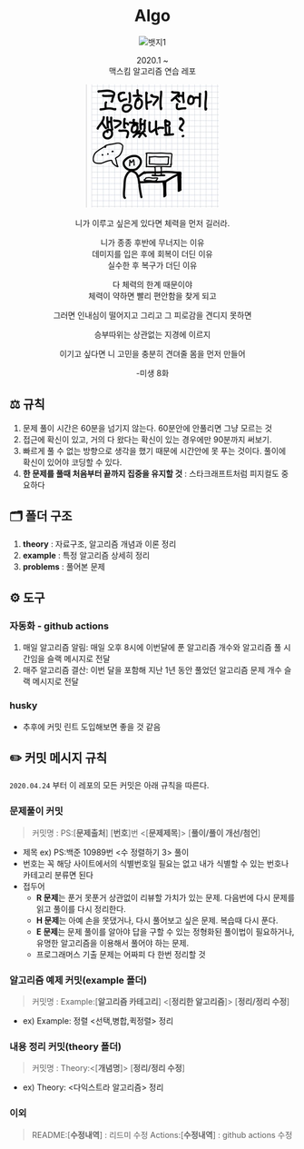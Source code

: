 <div align="center">

  # Algo

  ![뱃지1](https://img.shields.io/github/last-commit/maxkim-j/Algo?style=flat-square)

  2020.1 ~  
  맥스킴 알고리즘 연습 레포  

  ![생각햇니](./img.jpg)  

  니가 이루고 싶은게 있다면 체력을 먼저 길러라.

  니가 종종 후반에 무너지는 이유  
  데미지를 입은 후에 회복이 더딘 이유  
  실수한 후 복구가 더딘 이유  

  다 체력의 한계 때문이야  
  체력이 약하면 빨리 편안함을 찾게 되고  

  그러면 인내심이 떨어지고 그리고 그 피로감을 견디지 못하면  

  승부따위는 상관없는 지경에 이르지

  이기고 싶다면 니 고민을 충분히 견뎌줄 몸을 먼저 만들어  

  -미생 8화
</div>

## ⚖️ 규칙 

1. 문제 풀이 시간은 60분을 넘기지 않는다. 60분안에 안풀리면 그냥 모르는 것
2. 접근에 확신이 있고, 거의 다 왔다는 확신이 있는 경우에만 90분까지 써보기.
3. 빠르게 풀 수 없는 방향으로 생각을 했기 때문에 시간안에 못 푸는 것이다. 풀이에 확신이 있어야 코딩할 수 있다.
4. **한 문제를 풀때 처음부터 끝까지 집중을 유지할 것** : 스타크래프트처럼 피지컬도 중요하다
## 🗂 폴더 구조

1. **theory** : 자료구조, 알고리즘 개념과 이론 정리
2. **example** : 특정 알고리즘 상세히 정리
3. **problems** : 풀어본 문제

## ⚙️ 도구

### 자동화 - github actions

1. 매일 알고리즘 알림: 매일 오후 8시에 이번달에 푼 알고리즘 개수와 알고리즘 풀 시간임을 슬랙 메시지로 전달
2. 매주 알고리즘 결산: 이번 달을 포함해 지난 1년 동안 풀었던 알고리즘 문제 개수 슬랙 메시지로 전달

### husky

- 추후에 커밋 린트 도입해보면 좋을 것 같음

## ✏️ 커밋 메시지 규칙

`2020.04.24` 부터 이 레포의 모든 커밋은 아래 규칙을 따른다.  

### 문제풀이 커밋

> 커밋명 : PS:[**문제출처**] [**번호**]번 <[**문제제목**]> [**풀이/풀이 개선/첨언**]  

- 제목 ex) PS:백준 10989번 <수 정렬하기 3> 풀이
- 번호는 꼭 해당 사이트에서의 식별번호일 필요는 없고 내가 식별할 수 있는 번호나 카테고리 분류면 된다
- 접두어
  - **R 문제**는 푼거 못푼거 상관없이 리뷰할 가치가 있는 문제. 다음번에 다시 문제를 읽고 풀이를 다시 정리한다.
  - **H 문제**는 아예 손을 못댔거나, 다시 풀어보고 싶은 문제. 복습때 다시 푼다.
  - **E 문제**는 문제 풀이를 알아야 답을 구할 수 있는 정형화된 풀이법이 필요하거나, 유명한 알고리즘을 이용해서 풀어야 하는 문제.
  - 프로그래머스 기출 문제는 어짜피 다 한번 정리할 것 

### 알고리즘 예제 커밋(example 폴더)

> 커밋명 : Example:[**알고리즘 카테고리**] <[**정리한 알고리즘**]> [**정리/정리 수정**]  
- ex) Example: 정렬 <선택,병합,퀵정렬> 정리

### 내용 정리 커밋(theory 폴더)

> 커밋명 : Theory:<[**개념명**]> [**정리/정리 수정**]  
- ex) Theory: <다익스트라 알고리즘> 정리

### 이외

> README:[**수정내역**] : 리드미 수정
> Actions:[**수정내역**] : github actions 수정